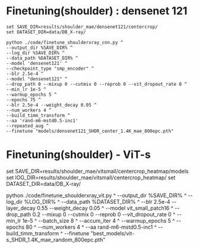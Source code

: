 # Finetuning(shoulder) : densenet 121
```
set SAVE_DIR=results/shoulder_mae/densenet121/centercrop/
set DATASET_DIR=data/DB_X-ray/

python ./code/finetune_shoulderxray_cnn.py ^
--output_dir %SAVE_DIR% ^
--log_dir %SAVE_DIR% ^
--data_path %DATASET_DIR% ^
--model 'densenet121' ^
--checkpoint_type "smp_encoder" ^
--blr 2.5e-4 ^
--model "densenet121" ^
--drop_path 0 --mixup 0 --cutmix 0 --reprob 0 --vit_dropout_rate 0 ^
--min_lr 1e-5 ^
--warmup_epochs 5 ^
--epochs 75 ^
--blr 2.5e-4 --weight_decay 0.05 ^
--num_workers 4 ^
--build_timm_transform ^
--aa 'rand-m6-mstd0.5-inc1'
--repeated_aug ^
--finetune "models/densenet121_SHDR_center_1.4K_mae_800epc.pth"
```

# Finetuning(shoulder) - ViT-s

set SAVE_DIR=results/shoulder_mae/vitsmall/centercrop_heatmap/models
set lOG_DIR=results/shoulder_mae/vitsmall/centercrop_heatmap/
set DATASET_DIR=data/DB_X-ray/

python ./code/finetune_shoulderxray_vit.py ^
--output_dir %SAVE_DIR% ^
--log_dir %LOG_DIR% ^
--data_path %DATASET_DIR% ^
--blr 2.5e-4 --layer_decay 0.55 --weight_decay 0.05 ^
--model vit_small_patch16 ^
--drop_path 0.2 --mixup 0 --cutmix 0 --reprob 0 --vit_dropout_rate 0 ^
--min_lr 1e-5 ^
--batch_size 8 ^
--accum_iter 4 ^
--warmup_epochs 5 ^
--epochs 80 ^
--num_workers 4 ^
--aa rand-m6-mstd0.5-inc1 ^
--build_timm_transform ^
--finetune "best_models/vit-s_SHDR_1.4K_mae_random_800epc.pth"